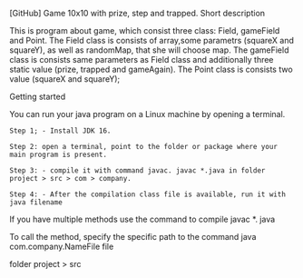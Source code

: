 [GitHub] Game 10x10 with prize, step and trapped.
Short description

This is program about game, which consist three class: Field, gameField and Point. 
The Field class is consists of array,some parametrs (squareX and squareY), as well as randomMap, that she will choose map.
The gameField class is consists same parameters as Field class and additionally three static value (prize, trapped and gameAgain).
The Point class is consists two value (squareX and squareY); 

Getting started

You can run your java program on a Linux machine by opening a terminal.

    Step 1; - Install JDK 16.

    Step 2: open a terminal, point to the folder or package where your main program is present.

    Step 3: - compile it with command javac. javac *.java in folder project > src > com > company.

    Step 4: - After the compilation class file is available, run it with java filename

If you have multiple methods use the command to compile javac *. java

To call the method, specify the specific path to the command java com.company.NameFile file

folder project > src
